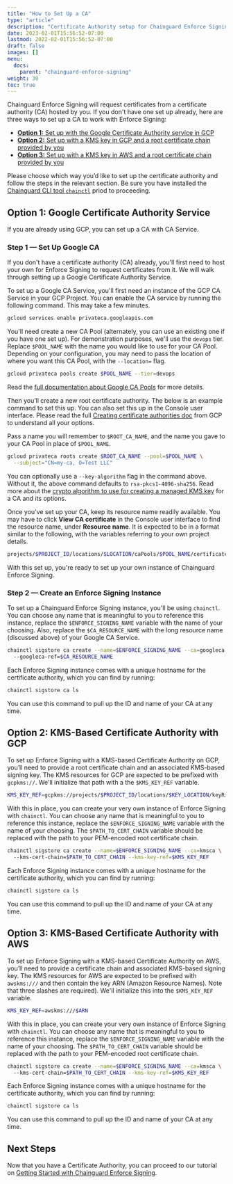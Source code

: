 ```yaml
---
title: "How to Set Up a CA"
type: "article"
description: "Certificate Authority setup for Chainguard Enforce Signing"
date: 2023-02-01T15:56:52-07:00
lastmod: 2022-02-01T15:56:52-07:00
draft: false
images: []
menu:
  docs:
    parent: "chainguard-enforce-signing"
weight: 30
toc: true
---
```


Chainguard Enforce Signing will request certificates from a certificate authority (CA) hosted by you. If you don't have one set up already, here are three ways to set up a CA to work with Enforce Signing:

* [**Option 1:** Set up with the Google Certificate Authority service in GCP](#step-1--set-up-google-ca)
* [**Option 2:** Set up with a KMS key in GCP and a root certificate chain provided by you](#option-2-kms-based-certificate-authority-with-gcp)
* [**Option 3:** Set up with a KMS key in AWS and a root certificate chain provided by you](#option-3-kms-based-certificate-authority-with-aws)

Please choose which way you’d like to set up the certificate authority and follow the steps in the relevant section. Be sure you have installed the [Chainguard CLI tool `chainctl`](/chainguard/chainguard-enforce/how-to-install-chainctl/) priod to proceeding. 

## Option 1: Google Certificate Authority Service

If you are already using GCP, you can set up a CA with CA Service. 

### Step 1 — Set Up Google CA

If you don't have a certificate authority (CA) already, you'll first need to host your own for Enforce Signing to request certificates from it. We will walk through setting up a Google Certificate Authority Service. 

To set up a Google CA Service, you'll first need an instance of the GCP CA Service in your GCP Project. You can enable the CA service by running the following command. This may take a few minutes.

```sh
gcloud services enable privateca.googleapis.com
```

You'll need create a new CA Pool (alternately, you can use an existing one if you have one set up). For demonstration purposes, we'll use the `devops` tier. Replace `$POOL_NAME` with the name you would like to use for your CA Pool. Depending on your configuration, you may need to pass the location of where you want this CA Pool, with the `--location=` flag. 

```sh
gcloud privateca pools create $POOL_NAME --tier=devops
```

Read the [full documentation about Google CA Pools](https://cloud.google.com/certificate-authority-service/docs/creating-ca-pool) for more details.

Then you’ll create a new root certificate authority. The below is an example command to set this up. You can also set this up in the Console user interface. Please read the full [Creating certificate authorities doc](https://cloud.google.com/certificate-authority-service/docs/creating-certificate-authorities) from GCP to understand all your options.

Pass a name you will remember to `$ROOT_CA_NAME`, and the name you gave to your CA Pool in place of `$POOL_NAME`.

```sh
gcloud privateca roots create $ROOT_CA_NAME --pool=$POOL_NAME \
  --subject="CN=my-ca, O=Test LLC"
```

You can optionally use a `--key-algorithm` flag in the command above. Without it, the above command defaults to `rsa-pkcs1-4096-sha256`. Read more about the [crypto algorithm to use for creating a managed KMS key](https://cloud.google.com/sdk/gcloud/reference/beta/privateca/roots/create#--key-algorithm) for a CA and its options. 

Once you’ve set up your CA, keep its resource name readily available. You may have to click **View CA certificate** in the Console user interface to find the resource name, under **Resource name**. It is expected to be in a format similar to the following, with the variables referring to your own project details.

```sh
projects/$PROJECT_ID/locations/$LOCATION/caPools/$POOL_NAME/certificateAuthorities/$ROOT_CA_NAME
```

With this set up, you're ready to set up your own instance of Chainguard Enforce Signing.

### Step 2 — Create an Enforce Signing Instance

To set up a Chainguard Enforce Signing instance, you'll be using `chainctl`. You can choose any name that is meaningful to you to reference this instance, replace the `$ENFORCE_SIGNING_NAME` variable with the name of your choosing. Also, replace the `$CA_RESOURCE_NAME` with the long resource name (discussed above) of your Google CA Service.

```sh
chainctl sigstore ca create --name=$ENFORCE_SIGNING_NAME --ca=googleca \ 
  --googleca-ref=$CA_RESOURCE_NAME 
```

Each Enforce Signing instance comes with a unique hostname for the certificate authority, which you can find by running:

```sh
chainctl sigstore ca ls 
```

You can use this command to pull up the ID and name of your CA at any time. 

## Option 2: KMS-Based Certificate Authority with GCP

To set up Enforce Signing with a KMS-based Certificate Authority on GCP, you’ll need to provide a root certificate chain and an associated KMS-based signing key. The KMS resources for GCP are expected to be prefixed with `gcpkms://`. We'll initialize that path with a the `$KMS_KEY_REF` variable.

```sh
KMS_KEY_REF=gcpkms://projects/$PROJECT_ID/locations/$KEY_LOCATION/keyRings/$KEY_RING/cryptoKeys/$KEY_NAME/versions/$KEY_VERSION
```

With this in place, you can create your very own instance of Enforce Signing with `chainctl`. You can choose any name that is meaningful to you to reference this instance, replace the `$ENFORCE_SIGNING_NAME` variable with the name of your choosing. The `$PATH_TO_CERT_CHAIN` variable should be replaced with the path to your PEM-encoded root certificate chain.

```sh
chainctl sigstore ca create --name=$ENFORCE_SIGNING_NAME --ca=kmsca \ 
  --kms-cert-chain=$PATH_TO_CERT_CHAIN --kms-key-ref=$KMS_KEY_REF
```

Each Enforce Signing instance comes with a unique hostname for the certificate authority, which you can find by running:

```sh
chainctl sigstore ca ls 
```

You can use this command to pull up the ID and name of your CA at any time. 

## Option 3: KMS-Based Certificate Authority with AWS

To set up Enforce Signing with a KMS-based Certificate Authority on AWS, you’ll need to provide a certificate chain and associated KMS-based signing key. The KMS resources for AWS are expected to be prefixed with `awskms:///` and then contain the key ARN (Amazon Resource Names). Note that three slashes are required). We'll initialize this into the `$KMS_KEY_REF` variable.

```sh
KMS_KEY_REF=awskms:///$ARN
```

With this in place, you can create your very own instance of Enforce Signing with `chainctl`. You can choose any name that is meaningful to you to reference this instance, replace the `$ENFORCE_SIGNING_NAME` variable with the name of your choosing. The `$PATH_TO_CERT_CHAIN` variable should be replaced with the path to your PEM-encoded root certificate chain.

```sh
chainctl sigstore ca create --name=$ENFORCE_SIGNING_NAME --ca=kmsca \ 
  --kms-cert-chain=$PATH_TO_CERT_CHAIN --kms-key-ref=$KMS_KEY_REF
```

Each Enforce Signing instance comes with a unique hostname for the certificate authority, which you can find by running:

```sh
chainctl sigstore ca ls 
```

You can use this command to pull up the ID and name of your CA at any time. 

## Next Steps

Now that you have a Certificate Authority, you can proceed to our tutorial on [Getting Started with Chainguard Enforce Signing](/chainguard/chainguard-enforce/chainguard-enforce-signing/getting-started-chainguard-enforce-signing/).
